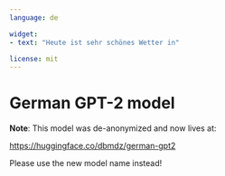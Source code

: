 ```yaml
---
language: de

widget:
- text: "Heute ist sehr schönes Wetter in"

license: mit
---
```


# German GPT-2 model

**Note**: This model was de-anonymized and now lives at:

https://huggingface.co/dbmdz/german-gpt2

Please use the new model name instead!
